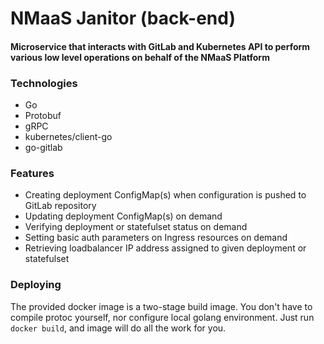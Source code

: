 # NMaaS Janitor (back-end)

#### Microservice that interacts with GitLab and Kubernetes API to perform various low level operations on behalf of the NMaaS Platform

### Technologies

* Go
* Protobuf
* gRPC
* kubernetes/client-go
* go-gitlab

### Features

* Creating deployment ConfigMap(s) when configuration is pushed to GitLab repository
* Updating deployment ConfigMap(s) on demand
* Verifying deployment or statefulset status on demand
* Setting basic auth parameters on Ingress resources on demand
* Retrieving loadbalancer IP address assigned to given deployment or statefulset

### Deploying

The provided docker image is a two-stage build image. 
You don't have to compile protoc yourself, nor configure local golang environment. Just run `docker build`, and image will do all the work for you.
